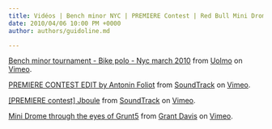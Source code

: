 ```yaml
---
title: Vidéos | Bench minor NYC | PREMIERE Contest | Red Bull Mini Drome
date: 2010/04/06 10:00 PM +0000
author: authors/guidoline.md

---
```

[Bench minor tournament - Bike polo - Nyc march 2010](http://vimeo.com/10724596) from [Uolmo](http://vimeo.com/user1214048) on [Vimeo](http://vimeo.com).

[PREMIERE CONTEST EDIT by Antonin Foliot](http://vimeo.com/10620328) from [SoundTrack](http://vimeo.com/soundtrackparis) on [Vimeo](http://vimeo.com).

[\[PREMIERE contest\] Jboule](http://vimeo.com/10677616) from [SoundTrack](http://vimeo.com/soundtrackparis) on [Vimeo](http://vimeo.com).

[Mini Drome through the eyes of Grunt5](http://vimeo.com/10689111) from [Grant Davis](http://vimeo.com/grunt5) on [Vimeo](http://vimeo.com).